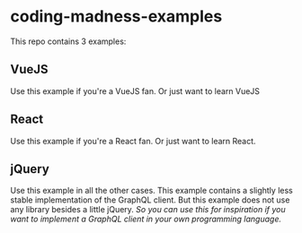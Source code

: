 # coding-madness-examples

This repo contains 3 examples:

## VueJS

Use this example if you're a VueJS fan. Or just want to learn VueJS

## React

Use this example if you're a React fan. Or just want to learn React.

## jQuery

Use this example in all the other cases. This example contains a slightly less stable implementation of the GraphQL client. But this example does not use any library besides a little jQuery. *So you can use this for inspiration if you want to implement a GraphQL client in your own programming language.*
